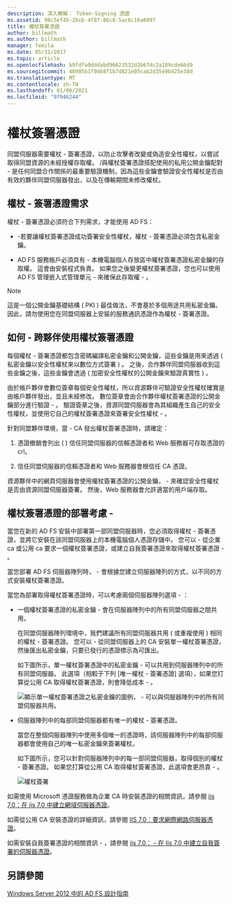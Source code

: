 ```yaml
---
description: 深入瞭解： Token-Signing 憑證
ms.assetid: 98c5ef45-2bcb-4f87-86c8-5ac6c16a6097
title: 權杖簽署憑證
author: billmath
ms.author: billmath
manager: femila
ms.date: 05/31/2017
ms.topic: article
ms.openlocfilehash: b9fdfa0dddabd96623532d1b67dc2a189cde66d9
ms.sourcegitcommit: 40905b1f9d68f1b7d821e05cab2d35e9b425e38d
ms.translationtype: MT
ms.contentlocale: zh-TW
ms.lasthandoff: 01/06/2021
ms.locfileid: "97946244"
---
```

# <a name="token-signing-certificates"></a>權杖簽署憑證

同盟伺服器需要權杖 \- 簽署憑證，以防止攻擊者改變或偽造安全性權杖，以嘗試取得同盟資源的未經授權存取權。 \/與權杖簽署憑證搭配使用的私用公開金鑰配對 \- 是任何同盟合作關係的最重要驗證機制，因為這些金鑰會驗證安全性權杖是否由有效的夥伴同盟伺服器發出，以及在傳輸期間未修改權杖。

## <a name="token-signing-certificate-requirements"></a>權杖 \- 簽署憑證需求
權杖 \- 簽署憑證必須符合下列需求，才能使用 AD FS：

-   \-若要讓權杖簽署憑證成功簽署安全性權杖，權杖 \- 簽署憑證必須包含私密金鑰。

-   AD FS 服務帳戶必須具有 \- 本機電腦個人存放區中權杖簽署憑證私密金鑰的存取權。 這會由安裝程式負責。 如果您之後變更權杖簽署憑證，您也可以使用 AD FS 管理嵌入式管理單元 \- 來確保此存取權 \- 。

> [!NOTE]
> 這是一個公開金鑰基礎結構 \( PKI \) 最佳做法，不會基於多個用途共用私密金鑰。 因此，請勿使用您在同盟伺服器上安裝的服務通訊憑證作為權杖 \- 簽署憑證。

## <a name="how-token-signing-certificates-are-used-across-partners"></a>如何 \- 跨夥伴使用權杖簽署憑證
每個權杖 \- 簽署憑證都包含密碼編譯私密金鑰和公開金鑰，這些金鑰是用來透過 \( 私密金鑰以安全性權杖來以數位方式簽署 \) 。 之後，合作夥伴同盟伺服器收到這些金鑰之後，這些金鑰會透過 \( 加密安全性權杖的公開金鑰來驗證真實性 \) 。

由於帳戶夥伴會數位簽章每個安全性權杖，所以資源夥伴可驗證安全性權杖確實是由帳戶夥伴發出，並且未經修改。 數位簽章會由合作夥伴權杖簽署憑證的公開金鑰部分進行驗證 \- 。 驗證簽章之後，資源同盟伺服器會為其組織產生自己的安全性權杖，並使用它自己的權杖簽署憑證來簽署安全性權杖 \- 。

針對同盟夥伴環境，當 \- CA 發出權杖簽署憑證時，請確定：

1.  憑證撤銷會列出 \( \) 信任同盟伺服器的信賴憑證者和 Web 服務器可存取憑證的 crl。

2.  信任同盟伺服器的信賴憑證者和 Web 服務器會根信任 CA 憑證。

資源夥伴中的網頁伺服器會使用權杖簽署憑證的公開金鑰， \- 來確認安全性權杖是否由資源同盟伺服器簽署。 然後，Web 服務器會允許適當的用戶端存取。

## <a name="deployment-considerations-for-token-signing-certificates"></a>權杖簽署憑證的部署考慮 \-
當您在新的 AD FS 安裝中部署第一部同盟伺服器時，您必須取得權杖 \- 簽署憑證，並將它安裝在該同盟伺服器上的本機電腦個人憑證存儲中。 您可以 \- 從企業 ca 或公用 ca 要求一個權杖簽署憑證，或建立自我簽署憑證來取得權杖簽署憑證 \- 。

當您部署 AD FS 伺服器陣列時， \- 會根據您建立伺服器陣列的方式，以不同的方式安裝權杖簽署憑證。

當您為部署取得權杖簽署憑證時，可以考慮兩個伺服器陣列選項 \- ：

-   一個權杖簽署憑證的私密金鑰 \- 會在伺服器陣列中的所有同盟伺服器之間共用。

    在同盟伺服器陣列環境中，我們建議所有同盟伺服器共用 \( 或重複使用 \) 相同的權杖 \- 簽署憑證。 您可以 \- 從同盟伺服器上的 CA 安裝單一權杖簽署憑證，然後匯出私密金鑰，只要已發行的憑證標示為可匯出。

    如下圖所示，單一權杖簽署憑證中的私密金鑰 \- 可以共用到伺服器陣列中的所有同盟伺服器。 此選項（相較于下列 [唯一權杖 \- 簽署憑證] 選項），如果您打算從公用 CA 取得權杖簽署憑證，則會降低成本 \- 。

    ![顯示單一權杖簽署憑證之私密金鑰的圖例， \- 可以與伺服器陣列中的所有同盟伺服器共用。](media/adfs2_fedserver_certstory_3.gif)

-   伺服器陣列中的每部同盟伺服器都有唯一的權杖 \- 簽署憑證。

    當您在整個伺服器陣列中使用多個唯一的憑證時，該伺服器陣列中的每部伺服器都會使用自己的唯一私密金鑰來簽署權杖。

    如下圖所示，您可以針對伺服器陣列中的每一部同盟伺服器，取得個別的權杖 \- 簽署憑證。 如果您打算從公用 CA 取得權杖簽署憑證，此選項會更昂貴 \- 。

    ![權杖簽署](media/adfs2_fedserver_certstory_4.gif)

如需使用 Microsoft 憑證服務做為企業 CA 時安裝憑證的相關資訊，請參閱 [iis 7.0：在 iis 7.0 中建立網域伺服器憑證](https://go.microsoft.com/fwlink/?LinkId=108548)。

如需從公用 CA 安裝憑證的詳細資訊，請參閱 [IIS 7.0：要求網際網路伺服器憑證](https://go.microsoft.com/fwlink/?LinkId=108549)。

如需安裝自我簽署憑證的相關資訊 \- ，請參閱 [iis 7.0： \- 在 Iis 7.0 中建立自我簽署的伺服器憑證](https://go.microsoft.com/fwlink/?LinkID=108271)。

## <a name="see-also"></a>另請參閱
[Windows Server 2012 中的 AD FS 設計指南](AD-FS-Design-Guide-in-Windows-Server-2012.md)
